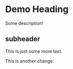 # Demo Heading

Some description!

## subheader

This is just some more text.

This is another change.

